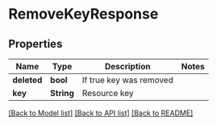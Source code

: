 # RemoveKeyResponse

## Properties

Name | Type | Description | Notes
------------ | ------------- | ------------- | -------------
**deleted** | **bool** | If true key was removed | 
**key** | **String** | Resource key | 

[[Back to Model list]](../README.md#documentation-for-models) [[Back to API list]](../README.md#documentation-for-api-endpoints) [[Back to README]](../README.md)


